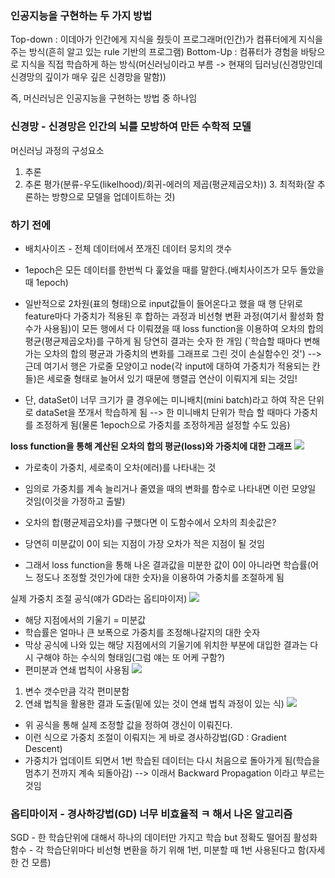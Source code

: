 ### 인공지능을 구현하는 두 가지 방법
Top-down : 이데아가 인간에게 지식을 줬듯이 프로그래머(인간)가 컴퓨터에게 지식을 주는 방식(흔히 알고 있는 rule 기반의 프로그램)
Bottom-Up : 컴퓨터가 경험을 바탕으로 지식을 직접 학습하게 하는 방식(머신러닝이라고 부름 -> 현재의 딥러닝(신경망인데 신경망의 깊이가 매우 깊은 신경망을 말함))

즉, 머신러닝은 인공지능을 구현하는 방법 중 하나임

### 신경망 - 신경망은 인간의 뇌를 모방하여 만든 수학적 모델

머신러닝 과정의 구성요소
1. 추론
2. 추론 평가(분류-우도(likelhood)/회귀-에러의 제곱(평균제곱오차)) 3. 최적화(잘 추론하는 방향으로 모델을 업데이트하는 것)

### 하기 전에
- 배치사이즈 - 전체 데이터에서 쪼개진 데이터 뭉치의 갯수
- 1epoch은 모든 데이터를 한번씩 다 훑었을 때를 말한다.(배치사이즈가 모두 돌았을 때 1epoch)
- 일반적으로 2차원(표의 형태)으로 input값들이 들어온다고 했을 때 행 단위로 feature마다 가중치가 적용된 후 합하는 과정과 비선형 변환 과정(여기서 활성화 함수가 사용됨)이 모든 행에서 다 이뤄졌을 때 loss function을 이용하여 오차의 합의 평균(평균제곱오차)를 구하게 됨
당연히 결과는 숫자 한 개임 
(`학습할 때마다 변해가는 오차의 합의 평균과 가중치의 변화를 그래프로 그린 것이 손실함수인 것')
--> 근데 여기서 행은 가로줄 모양이고  node(각 input에 대하여 가중치가 적용되는 칸들)은 세로줄 형태로 늘어서 있기 때문에 행렬곱 연산이 이뤄지게 되는 것임!

- 단, dataSet이 너무 크기가 클 경우에는 미니배치(mini batch)라고 하여 작은 단위로 dataSet을 쪼개서 학습하게 됨  --> 한 미니배치 단위가 학습 할 때마다 가중치를 조정하게 됨(물론 1epoch으로 가중치를 조정하게끔 설정할 수도 있음)


**loss function을 통해 계산된 오차의 합의 평균(loss)와 가중치에 대한 그래프**
![](Pasted%20image%2020230706102053.png)
- 가로축이 가중치, 세로축이 오차(에러)를 나타내는 것
- 임의로 가중치를 계속 늘리거나 줄였을 때의 변화를 함수로 나타내면 이런 모양일 것임(이것을 가정하고 출발)

- 오차의 합(평균제곱오차)를 구했다면 이 도함수에서 오차의 최솟값은?
- 당연히 미분값이 0이 되는 지점이 가장 오차가 적은 지점이 될 것임
- 그래서 loss function을 통해 나온 결과값을 미분한 값이 0이 아니라면 학습률(어느 정도나 조정할 것인가에 대한 숫자)을 이용하여 가중치를 조절하게 됨

실제 가중치 조절 공식(얘가 GD라는 옵티마이저)
![](Pasted%20image%2020230706103659.png)
- 해당 지점에서의 기울기 = 미분값
- 학습률은 얼마나 큰 보폭으로 가중치를 조정해나갈지의 대한 숫자
- 막상 공식에 나와 있는 해당 지점에서의 기울기에 위치한 부분에 대입한 결과는 다시 구해야 하는 수식의 형태임(그럼 얘는 또 어케 구함?) 
- 편미분과 연쇄 법칙이 사용됨
![](Pasted%20image%2020230706184404.png)
1. 변수 갯수만큼 각각 편미분함
2. 연쇄 법칙을 활용한 결과 도출(밑에 있는 것이 연쇄 법칙 과정이 있는 식)
![](Pasted%20image%2020230706184519.png)

- 위 공식을 통해 실제 조정할 값을 정하여 갱신이 이뤄진다.
- 이런 식으로 가중치 조절이 이뤄지는 게 바로 경사하강법(GD : Gradient Descent)
- 가중치가 업데이트 되면서 1번 학습된 데이터는 다시 처음으로 돌아가게 됨(학습을 멈추기 전까지 계속 되돌아감)
--> 이래서 Backward Propagation 이라고 부르는 것임


### 옵티마이저 - 경사하강법(GD) 너무 비효율적 ㅋ 해서 나온 알고리즘
SGD - 한 학습단위에 대해서 하나의 데이터만 가지고 학습 but 정확도 떨어짐 
활성화 함수 - 각 학습단위마다 비선형 변환을 하기 위해 1번, 미분할 때 1번 사용된다고 함(자세한 건 모름)








